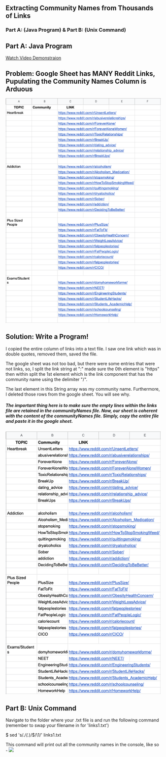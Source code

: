 ## Extracting Community Names from Thousands of Links 
### Part A: (Java Program) & Part B: (Unix Command) 

## Part A: Java Program

[Watch Video Demonstraion](https://www.youtube.com/watch?v=H7nbVwMha8w)
  
## Problem: Google Sheet has MANY Reddit Links, Pupulating the Community Names Column is Arduous

![Image of Sheet](Images/Before.png)

## Solution: Write a Program!  


I copied the entire column of links into a text file. I saw one link which was in double quotes, removed them, saved the file.  
  
The google sheet was not too bad, but there were some entries that were not links, so, I split the link string at ":" made sure the 0th element is "https" then within split the 1st element which is the link component that has the community name using the delimiter "/".   
  
The last element in this String array was my community name. Furthermore, I deleted those rows from the google sheet. You will see why.  
  
##### The important thing here is to make sure the empty lines within the links file are retained in the communityNames file. Now, our sheet is coherent with the content of the communityNames file. Simply, copy the entire file and paste it in the google sheet.

![Image of Complete Sheet](Images/After.png)


## Part B: Unix Command  
Navigate to the folder where your .txt file is and run the following command (remember to swap your filename in for 'links1.txt')

$ sed 's/.*\/\(.*\)\/$/\1/' links1.txt  
  
This command will print out all the community names in the console, like so - 
![](Images/sed_command)






